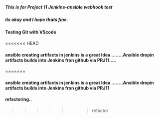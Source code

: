 ##### This is for Project 11 Jenkins-ansible webhook test 
##### its okay and I hope thats fine.
#### Testing Git with VScode
<<<<<<< HEAD
#### ansible creating artifacts in jenkins is a great Idea ........Ansible dropin artifacts builds into Jenkins fron github via PRJ11.....
=======
#### ansible creating artifacts in jenkins is a great Idea ........Ansible dropin artifacts builds into Jenkins fron github via PRJ11


#### refactoring..
>>>>>>> refactor
